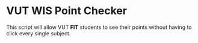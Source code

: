 # VUT **WIS** Point Checker

This script will allow VUT **FIT** students to see their points without
having to click every single subject.

